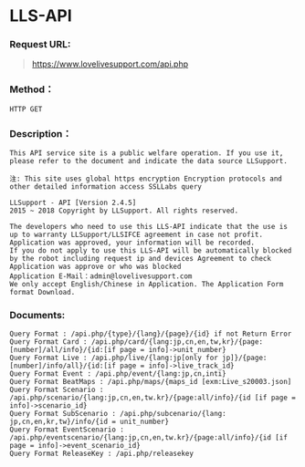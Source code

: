 # LLS-API

### Request URL:

>https://www.lovelivesupport.com/api.php

### Method：
	
	HTTP GET

### Description：

	This API service site is a public welfare operation. If you use it, please refer to the document and indicate the data source LLSupport.

	注: This site uses global https encryption Encryption protocols and other detailed information access SSLLabs query

	LLSupport - API [Version 2.4.5]
	2015 ~ 2018 Copyright by LLSupport. All rights reserved.

	The developers who need to use this LLS-API indicate that the use is up to warranty LLSupport/LLSIFCE agreement in case not profit.
	Application was approved, your information will be recorded.
	If you do not apply to use this LLS-API will be automatically blocked by the robot including request ip and devices Agreement to check Application was approve or who was blocked
	Application E-Mail：admin@lovelivesupport.com 
	We only accept English/Chinese in Application. The Application Form format Download. 

### Documents:

	Query Format : /api.php/{type}/{lang}/{page}/{id} if not Return Error
	Query Format Card : /api.php/card/{lang:jp,cn,en,tw,kr}/{page: [number]/all/info}/{id:[if page = info]->unit_number} 
	Query Format Live : /api.php/live/{lang:jp[only for jp]}/{page:[number]/info/all}/{id:[if page = info]->live_track_id}
	Query Format Event : /api.php/event/{lang:jp,cn,inti}
	Query Format BeatMaps : /api.php/maps/{maps_id [exm:Live_s20003.json]
	Query Format Scenario : /api.php/scenario/{lang:jp,cn,en,tw.kr}/{page:all/info}/{id [if page = info]->scenario_id}
	Query Format SubScenario : /api.php/subcenario/{lang: jp,cn,en,kr,tw}/info/{id = unit_number}
	Query Format EventScenario : /api.php/eventscenario/{lang:jp,cn,en,tw.kr}/{page:all/info}/{id [if page = info]->event_scenario_id}
	Query Format ReleaseKey : /api.php/releasekey 



